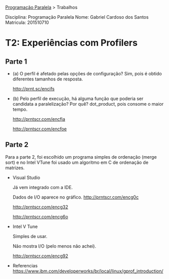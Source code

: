 ﻿[Programação Paralela](https://github.com/GabrielCardosoSantos/elc139-2016a) > Trabalhos

Disciplina: Programação Paralela
Nome: Gabriel Cardoso dos Santos
Matricula: 201510710

# T2: Experiências com Profilers

## Parte 1

  - (a) O perfil é afetado pelas opções de configuração?
	Sim, pois é obtido diferentes tamanhos de resposta.
	
	http://prnt.sc/encifs
	
  - (b) Pelo perfil de execução, há alguma função que poderia ser candidata a paralelização? Por quê?
	dot_product, pois consome o maior tempo.
	
	http://prntscr.com/encfja
	
	
	http://prntscr.com/encfoe


## Parte 2

Para a parte 2, foi escolhido um programa simples de ordenação (merge sort) e no Intel VTune foi usado um algoritmo em C de ordenação de matrizes.

+ Visual Studio

	Já vem integrado com a IDE.
	
	Dados de I/O aparece no gráfico.
	http://prntscr.com/encg0c
	
	http://prntscr.com/encg32
	
	http://prntscr.com/encg6o
+ Intel V Tune
	
	Simples de usar.
	
	Não mostra I/O (pelo menos não achei).
	
	http://prntscr.com/encg92

+ Referencias
	https://www.ibm.com/developerworks/br/local/linux/gprof_introduction/
